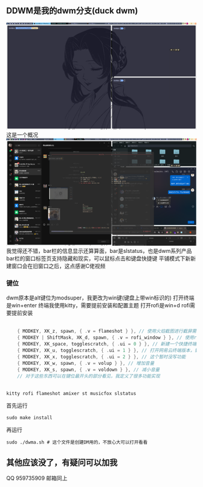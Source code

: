 ## DDWM是我的dwm分支(duck dwm)

![xxx](./DWMREADME/Pasted_image_20250327085839.png)
这是一个概况
![about](./DWMREADME/Pasted_image_20250327085915.png)
我觉得还不错，bar栏的信息显示还算算面，bar是slstatus，也是dwm系列产品
bar栏的窗口标签页支持隐藏和现实，可以鼠标点击和键盘快捷键
平铺模式下新新建窗口会在旧窗口之后，这点感谢C佬视频

### 键位
dwm原本是alt键位为modsuper，我更改为win键(键盘上带win标识的)
打开终端是win+enter 终端我使用kitty，需要提前安装和配置主题
打开rofi是win+d  rofi需要提前安装
```C

	{ MODKEY, XK_z, spawn, { .v = flameshot } }, // 使用火焰截图进行截屏需要提前安装
	{ MODKEY | ShiftMask, XK_d, spawn, { .v = rofi_window } }, // 使用rofi进行跳转应用窗口
	{ MODKEY, XK_space, togglescratch, { .ui = 0 } }, // 新建一个快捷终端窗口，使用的是st终端，需要提前安装
	{ MODKEY, XK_u, togglescratch, { .ui = 1 } }, // 打开网易云终端版本，需要提前安装
	{ MODKEY, XK_x, togglescratch, { .ui = 2 } }, // 这个暂时没写功能
	{ MODKEY, XK_w, spawn, { .v = volup } }, // 增加音量
	{ MODKEY, XK_s, spawn, { .v = voldown } }, // 减小音量
	// 对于这些东西可以在键位最开头的部分看见，我定义了很多功能实现
```

```shell

kitty rofi flameshot amixer st musicfox slstatus

```
首先运行
```shell
sudo make install
```
再运行
```shell
sudo ./dwma.sh # 这个文件是创建DM用的，不放心大可以打开看看
```

## 其他应该没了，有疑问可以加我
QQ 959735909
邮箱同上




